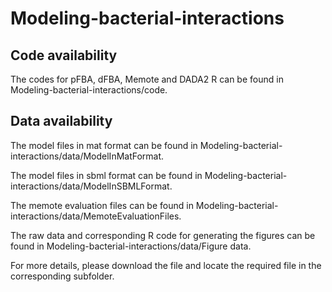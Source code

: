 # Modeling-bacterial-interactions

Code availability
-------
The codes for pFBA, dFBA, Memote and DADA2 R can be found in Modeling-bacterial-interactions/code.

Data availability
-------
The model files in mat format can be found in Modeling-bacterial-interactions/data/ModelInMatFormat.

The model files in sbml format can be found in Modeling-bacterial-interactions/data/ModelInSBMLFormat.

The memote evaluation files can be found in Modeling-bacterial-interactions/data/MemoteEvaluationFiles.

The raw data and corresponding R code for generating the figures can be found in Modeling-bacterial-interactions/data/Figure data.

For more details, please download the file and locate the required file in the corresponding subfolder.  

 
